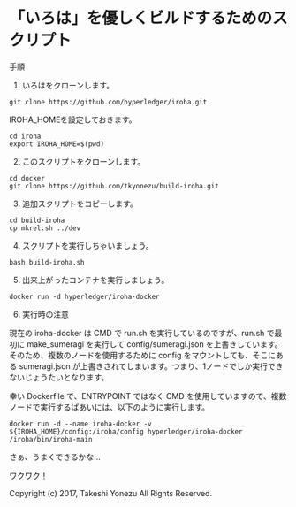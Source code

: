 # 「いろは」を優しくビルドするためのスクリプト

手順

1. いろはをクローンします。

```
git clone https://github.com/hyperledger/iroha.git
```

IROHA_HOMEを設定しておきます。
```
cd iroha
export IROHA_HOME=$(pwd)
```

2. このスクリプトをクローンします。

```
cd docker
git clone https://github.com/tkyonezu/build-iroha.git
```

3. 追加スクリプトをコピーします。

```
cd build-iroha
cp mkrel.sh ../dev
```

4. スクリプトを実行しちゃいましょう。

```
bash build-iroha.sh
```

5. 出来上がったコンテナを実行しましょう。

```
docker run -d hyperledger/iroha-docker
```

6. 実行時の注意

現在の iroha-docker は CMD で run.sh を実行しているのですが、run.sh で最初に make_sumeragi を実行して config/sumeragi.json を上書きしています。そのため、複数のノードを使用するために config をマウントしても、そこにある sumeragi.json が上書きされてしまいます。つまり、1ノードでしか実行できないじょうたいとなります。

幸い Dockerfile で、ENTRYPOINT ではなく CMD を使用していますので、複数ノードで実行するばあいには、以下のように実行します。

```
docker run -d --name iroha-docker -v ${IROHA_HOME}/config:/iroha/config hyperledger/iroha-docker /iroha/bin/iroha-main
```

さぁ、うまくできるかな...

ワクワク！

Copyright (c) 2017, Takeshi Yonezu
All Rights Reserved.
